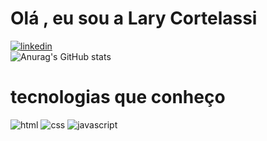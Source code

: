 # Olá , eu sou a Lary Cortelassi 
[![linkedin](https://img.shields.io/badge/LinkedIn-0077B5?style=for-the-badge&logo=linkedin&logoColor=white)](https://www.linkedin.com/in/laryssa-cortelassi-16359a242/)
<br>
![Anurag's GitHub stats](https://github-readme-stats.vercel.app/api?username=laryssa-ferres&show_icons=true&theme=radical)
<br>
# tecnologias que conheço

![html](https://img.shields.io/badge/HTML-239120?style=for-the-badge&logo=html5&logoColor=white)
![css](https://img.shields.io/badge/CSS-239120?&style=for-the-badge&logo=css3&logoColor=white)
![javascript](https://img.shields.io/badge/JavaScript-F7DF1E?style=for-the-badge&logo=javascript&logoColor=black)



